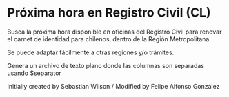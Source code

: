# Próxima hora en Registro Civil (CL)

Busca la próxima hora disponible en oficinas del Registro Civil para renovar el carnet de identidad para chilenos, dentro de la Región Metropolitana.

Se puede adaptar fácilmente a otras regiones y/o trámites.

Genera un archivo de texto plano donde las columnas son separadas usando $separator

Initially created by Sebastian Wilson 
/ 
Modified by Felipe Alfonso González
